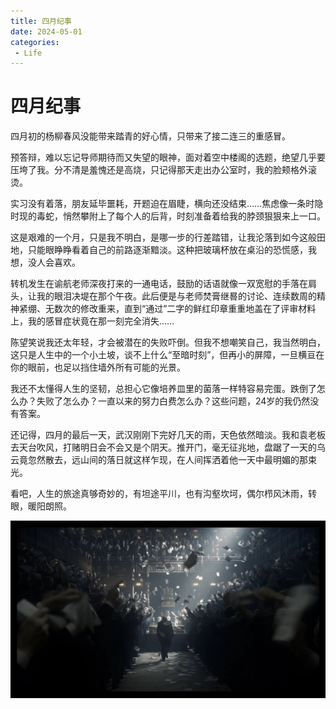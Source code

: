 ```yaml
---
title: 四月纪事
date: 2024-05-01
categories:
 - Life
---
```


<!---->

# 四月纪事

四月初的杨柳春风没能带来踏青的好心情，只带来了接二连三的重感冒。 

预答辩，难以忘记导师期待而又失望的眼神，面对着空中楼阁的选题，绝望几乎要压垮了我。分不清是羞愧还是高烧，只记得那天走出办公室时，我的脸颊格外滚烫。 

实习没有着落，朋友延毕噩耗，开题迫在眉睫，横向还没结束……焦虑像一条时隐时现的毒蛇，悄然攀附上了每个人的后背，时刻准备着给我的脖颈狠狠来上一口。 

这是艰难的一个月，只是我不明白，是哪一步的行差踏错，让我沦落到如今这般田地，只能眼睁睁看着自己的前路逐渐黯淡。这种把玻璃杯放在桌沿的恐慌感，我想，没人会喜欢。

转机发生在谕航老师深夜打来的一通电话，鼓励的话语就像一双宽慰的手落在肩头，让我的眼泪决堤在那个午夜。此后便是与老师焚膏继晷的讨论、连续数周的精神紧绷、无数次的修改重来，直到“通过”二字的鲜红印章重重地盖在了评审材料上，我的感冒症状竟在那一刻完全消失……

陈望笑说我还太年轻，才会被潜在的失败吓倒。但我不想嘲笑自己，我当然明白，这只是人生中的一个小土坡，谈不上什么“至暗时刻”，但再小的屏障，一旦横亘在你的眼前，也足以挡住墙外所有可能的光景。

我还不太懂得人生的坚韧，总担心它像培养皿里的菌落一样特容易完蛋。跌倒了怎么办？失败了怎么办？一直以来的努力白费怎么办？这些问题，24岁的我仍然没有答案。 

还记得，四月的最后一天，武汉刚刚下完好几天的雨，天色依然暗淡。我和袁老板去天台吹风，打赌明日会不会又是个阴天。推开门，毫无征兆地，盘踞了一天的乌云竟忽然散去，远山间的落日就这样乍现，在人间挥洒着他一天中最明媚的那束光。 

看吧，人生的旅途真够奇妙的，有坦途平川，也有沟壑坎坷，偶尔栉风沐雨，转眼，暖阳朗照。

![图像](./assets/DnUJFGuVAAA3xvD.jpeg)